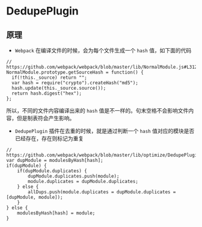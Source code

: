 # DedupePlugin

## 原理

* `Webpack` 在编译文件的时候，会为每个文件生成一个 `hash` 值，如下面的代码

```
// https://github.com/webpack/webpack/blob/master/lib/NormalModule.js#L312
NormalModule.prototype.getSourceHash = function() {
  if(!this._source) return "";
  var hash = require("crypto").createHash("md5");
  hash.update(this._source.source());
  return hash.digest("hex");
};
```

所以，不同的文件内容编译出来的 `hash` 值是不一样的。句末空格不会影响文件内容，但是制表符会产生影响。

* `DedupePlugin` 插件在去重的时候，就是通过判断一个 `hash` 值对应的模块是否已经存在，存在则标记为重复

```
// https://github.com/webpack/webpack/blob/master/lib/optimize/DedupePlugin.js#L23
var dupModule = modulesByHash[hash];
if(dupModule) {
	if(dupModule.duplicates) {
		dupModule.duplicates.push(module);
		module.duplicates = dupModule.duplicates;
	} else {
		allDups.push(module.duplicates = dupModule.duplicates = [dupModule, module]);
	}
} else {
	modulesByHash[hash] = module;
}
```
